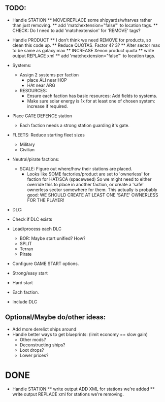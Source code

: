 ## TODO:
 * Handle STATION
   ** MOVE/REPLACE some shipyards/wharves rather than just removing.
   ** add 'matchextension="false"' to location tags.
   ** CHECK: Do I need to add 'matchextension' for 'REMOVE' tags?
 * Handle PRODUCT
   ** I don't think we need REMOVE for products, so clean this code up.
   ** Reduce QUOTAS. Factor 4? 3?
   ** Alter sector max to be same as galaxy max
   ** INCREASE Xenon product quota
   ** write output REPLACE xml
   ** add 'matchextension="false"' to location tags.

 * Systems:
   * Assign 2 systems per faction
     * place ALI near HOP
     * HAt near ARG
   * RESOURCES:
     * Ensure each faction has basic resources: Add fields to 
       systems.
     * Make sure solar energy is 1x for at least one of chosen system: increase if required.

 * Place GATE DEFENCE station
   * Each faction needs a strong station guarding it's gate.
 * FLEETS: Reduce starting fleet sizes
   * Military
   * Civilian
 * Neutral/pirate factions:
   * SCALE: Figure out where/how their stations are placed.
     * Looks like SOME factories/product are set to 'ownerless' for faction for HAT/SCA (spaceweed)
        So we might need to either override this to place in another faction, or create a 'safe'
        ownerless sector somewhere for them.
        This actually is probably good: 
        WE SHOULD CREATE AT LEAST ONE 'SAFE' OWNERLESS FOR THE PLAYER!
 * DLC:
  * Check if DLC exists
  * Load/process each DLC
    * BOR: Maybe start unified? How?
    * SPLIT
    * Terran
    * Pirate
  * Configure GAME START options.
   * Strong/easy start
   * Hard start
   * Each faction.
   * Include DLC

## Optional/Maybe do/other ideas:
  * Add more derelict ships around
  * Handle better ways to get blueprints: (limit economy == slow gain)
    * Other mods?
    * Deconstructing ships?
    * Loot drops?
    * Lower prices?

# DONE
 * Handle STATION
   ** write output ADD XML for stations we're added
   ** write output REPLACE xml for stations we're removing.
